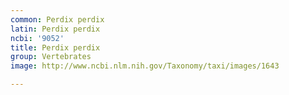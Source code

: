 ```yaml
---
common: Perdix perdix
latin: Perdix perdix
ncbi: '9052'
title: Perdix perdix
group: Vertebrates
image: http://www.ncbi.nlm.nih.gov/Taxonomy/taxi/images/1643

---
```

